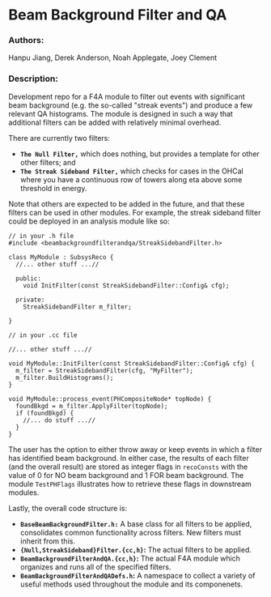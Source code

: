 # Beam Background Filter and QA

### Authors:
Hanpu Jiang, Derek Anderson, Noah Applegate, Joey Clement

### Description:
Development repo for a F4A module to filter out events with significant beam
background (e.g. the so-called "streak events") and produce a few relevant 
QA histograms. The module is designed in such a way that additional filters
can be added with relatively minimal overhead.

There are currently two filters:

  - **`The Null Filter,`** which does nothing, but provides a template
    for other other filters; and
  - **`The Streak Sideband Filter,`** which checks for cases in the
    OHCal where you have a continuous row of towers along eta above
    some threshold in energy.

Note that others are expected to be added in the future, and that these
filters can be used in other modules. For example, the streak sideband
filter could be deployed in an analysis module like so:

```
// in your .h file
#include <beambackgroundfilterandqa/StreakSidebandFilter.h>

class MyModule : SubsysReco {
  //... other stuff ...//

  public:
    void InitFilter(const StreakSidebandFilter::Config& cfg);

  private:
    StreakSidebandFilter m_filter;

}

// in your .cc file

//... other stuff ...//

void MyModule::InitFilter(const StreakSidebandFilter::Config& cfg) {
  m_filter = StreakSidebandFilter(cfg, "MyFilter");
  m_filter.BuildHistograms();
}

void MyModule::process_event(PHCompositeNode* topNode) {
  foundBkgd = m_filter.ApplyFilter(topNode);
  if (foundBkgd) {
    //... do stuff ...//
  }
}
```

The user has the option to either throw away or keep events in which
a filter has identified beam background. In either case, the results
of each filter (and the overall result) are stored as integer flags in
`recoConsts` with the value of 0 for NO beam background and 1 FOR
beam background. The module `TestPHFlags` illustrates how to
retrieve these flags in downstream modules.


Lastly, the overall code structure is:

  - **`BaseBeamBackgroundFilter.h:`** A base class for all filters to
    be applied, consolidates common functionality across filters. New
    filters must inherit from this.
  - **`{Null,StreakSideband}Filter.{cc,h}`:** The actual filters to
    be applied.
  - **`BeamBackgroundFilterAndQA.{cc,h}`:** The actual F4A module
    which organizes and runs all of the specified filters.
  - **`BeamBackgroundFilterAndQADefs.h`:** A namespace to collect
    a variety of useful methods used throughout the module and its
    componenets.


